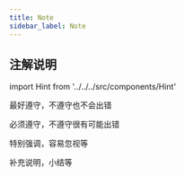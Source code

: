 ```yaml
---
title: Note
sidebar_label: Note
---
```


## 注解说明

import Hint from '../../../src/components/Hint'

<Hint type="best">最好遵守，不遵守也不会出错</Hint>

<Hint type="must">必须遵守，不遵守很有可能出错</Hint>

<Hint type="warning">特别强调，容易忽视等</Hint>

<Hint type="tip">补充说明，小结等</Hint>
